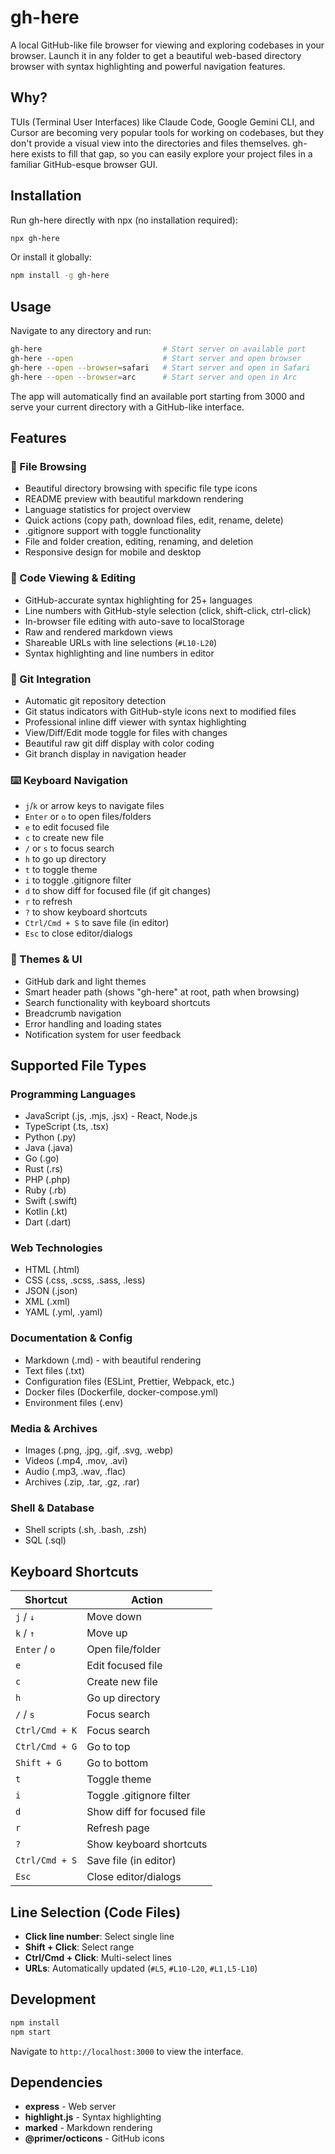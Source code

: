 # gh-here

A local GitHub-like file browser for viewing and exploring codebases in your browser. Launch it in any folder to get a beautiful web-based directory browser with syntax highlighting and powerful navigation features.

## Why?

TUIs (Terminal User Interfaces) like Claude Code, Google Gemini CLI, and Cursor are becoming very popular tools for working on codebases, but they don't provide a visual view into the directories and files themselves. gh-here exists to fill that gap, so you can easily explore your project files in a familiar GitHub-esque browser GUI.

<!-- Test change for commit interface -->

## Installation

Run gh-here directly with npx (no installation required):

```bash
npx gh-here
```

Or install it globally:

```bash
npm install -g gh-here
```

## Usage

Navigate to any directory and run:

```bash
gh-here                           # Start server on available port
gh-here --open                    # Start server and open browser
gh-here --open --browser=safari   # Start server and open in Safari
gh-here --open --browser=arc      # Start server and open in Arc
```

The app will automatically find an available port starting from 3000 and serve your current directory with a GitHub-like interface.

## Features

### 📁 File Browsing
- Beautiful directory browsing with specific file type icons
- README preview with beautiful markdown rendering
- Language statistics for project overview
- Quick actions (copy path, download files, edit, rename, delete)
- .gitignore support with toggle functionality
- File and folder creation, editing, renaming, and deletion
- Responsive design for mobile and desktop

### 🎨 Code Viewing & Editing
- GitHub-accurate syntax highlighting for 25+ languages
- Line numbers with GitHub-style selection (click, shift-click, ctrl-click)
- In-browser file editing with auto-save to localStorage
- Raw and rendered markdown views
- Shareable URLs with line selections (`#L10-L20`)
- Syntax highlighting and line numbers in editor

### 🔀 Git Integration
- Automatic git repository detection
- Git status indicators with GitHub-style icons next to modified files
- Professional inline diff viewer with syntax highlighting
- View/Diff/Edit mode toggle for files with changes
- Beautiful raw git diff display with color coding
- Git branch display in navigation header

### ⌨️ Keyboard Navigation
- `j`/`k` or arrow keys to navigate files
- `Enter` or `o` to open files/folders
- `e` to edit focused file
- `c` to create new file
- `/` or `s` to focus search
- `h` to go up directory
- `t` to toggle theme
- `i` to toggle .gitignore filter
- `d` to show diff for focused file (if git changes)
- `r` to refresh
- `?` to show keyboard shortcuts
- `Ctrl/Cmd + S` to save file (in editor)
- `Esc` to close editor/dialogs

### 🌙 Themes & UI
- GitHub dark and light themes
- Smart header path (shows "gh-here" at root, path when browsing)
- Search functionality with keyboard shortcuts
- Breadcrumb navigation
- Error handling and loading states
- Notification system for user feedback

## Supported File Types

### Programming Languages
- JavaScript (.js, .mjs, .jsx) - React, Node.js
- TypeScript (.ts, .tsx)
- Python (.py)
- Java (.java)
- Go (.go)
- Rust (.rs)
- PHP (.php)
- Ruby (.rb)
- Swift (.swift)
- Kotlin (.kt)
- Dart (.dart)

### Web Technologies
- HTML (.html)
- CSS (.css, .scss, .sass, .less)
- JSON (.json)
- XML (.xml)
- YAML (.yml, .yaml)

### Documentation & Config
- Markdown (.md) - with beautiful rendering
- Text files (.txt)
- Configuration files (ESLint, Prettier, Webpack, etc.)
- Docker files (Dockerfile, docker-compose.yml)
- Environment files (.env)

### Media & Archives
- Images (.png, .jpg, .gif, .svg, .webp)
- Videos (.mp4, .mov, .avi)
- Audio (.mp3, .wav, .flac)
- Archives (.zip, .tar, .gz, .rar)

### Shell & Database
- Shell scripts (.sh, .bash, .zsh)
- SQL (.sql)

## Keyboard Shortcuts

| Shortcut | Action |
|----------|--------|
| `j` / `↓` | Move down |
| `k` / `↑` | Move up |
| `Enter` / `o` | Open file/folder |
| `e` | Edit focused file |
| `c` | Create new file |
| `h` | Go up directory |
| `/` / `s` | Focus search |
| `Ctrl/Cmd + K` | Focus search |
| `Ctrl/Cmd + G` | Go to top |
| `Shift + G` | Go to bottom |
| `t` | Toggle theme |
| `i` | Toggle .gitignore filter |
| `d` | Show diff for focused file |
| `r` | Refresh page |
| `?` | Show keyboard shortcuts |
| `Ctrl/Cmd + S` | Save file (in editor) |
| `Esc` | Close editor/dialogs |

## Line Selection (Code Files)

- **Click line number**: Select single line
- **Shift + Click**: Select range
- **Ctrl/Cmd + Click**: Multi-select lines
- **URLs**: Automatically updated (`#L5`, `#L10-L20`, `#L1,L5-L10`)

## Development

```bash
npm install
npm start
```

Navigate to `http://localhost:3000` to view the interface.

## Dependencies

- **express** - Web server
- **highlight.js** - Syntax highlighting  
- **marked** - Markdown rendering
- **@primer/octicons** - GitHub icons